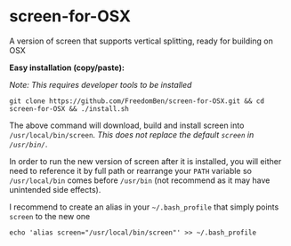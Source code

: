 screen-for-OSX
==============

A version of screen that supports vertical splitting, ready for building on OSX

**Easy installation (copy/paste):**

*Note: This requires developer tools to be installed*

    git clone https://github.com/FreedomBen/screen-for-OSX.git && cd screen-for-OSX && ./install.sh
    
The above command will download, build and install screen into `/usr/local/bin/screen`.  *This does not replace the default `screen` in `/usr/bin/`*.

In order to run the new version of screen after it is installed, you will either need to reference it by full path or rearrange your `PATH` variable so `/usr/local/bin` comes before `/usr/bin` (not recommend as it may have unintended side effects).

I recommend to create an alias in your `~/.bash_profile` that simply points `screen` to the new one

    echo 'alias screen="/usr/local/bin/screen"' >> ~/.bash_profile
    
    

